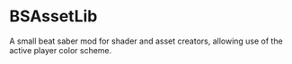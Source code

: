# BSAssetLib
A small beat saber mod for shader and asset creators, allowing use of the active player color scheme.
